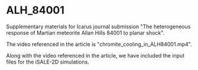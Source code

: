 # ALH_84001
Supplementary materials for Icarus journal submission "The heterogeneous response of Martian meteorite Allan Hills 84001 to planar shock".

The video referenced in the article is "chromite_cooling_in_ALH84001.mp4".

Along with the video referenced in the article, we have included the input files for the iSALE-2D simulations.
